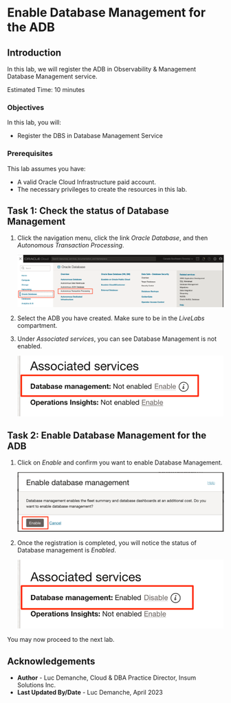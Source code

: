 # Enable Database Management for the ADB

## Introduction

In this lab, we will register the ADB in Observability & Management Database Management service.

Estimated Time: 10 minutes

### Objectives

In this lab, you will:
* Register the DBS in Database Management Service

### Prerequisites

This lab assumes you have:
* A valid Oracle Cloud Infrastructure paid account.
* The necessary privileges to create the resources in this lab.

## Task 1: Check the status of Database Management

1. Click the navigation menu, click the link *Oracle Database*, and then *Autonomous Transaction Processing*.

	![Image alt text](images/home-atp.png)

2. Select the ADB you have created. Make sure to be in the *LiveLabs* compartment.

3. Under *Associated services*, you can see Database Management is not enabled.

	![Image alt text](images/dm-disabled.png)

## Task 2: Enable Database Management for the ADB

1. Click on *Enable* and confirm you want to enable Database Management.

	![Image alt text](images/dm-enable.png)

2. Once the registration is completed, you will notice the status of Database management is *Enabled*.

	![Image alt text](images/dm-enabled.png)

You may now proceed to the next lab.

## Acknowledgements
* **Author** - Luc Demanche, Cloud & DBA Practice Director, Insum Solutions Inc.
* **Last Updated By/Date** - Luc Demanche, April 2023
